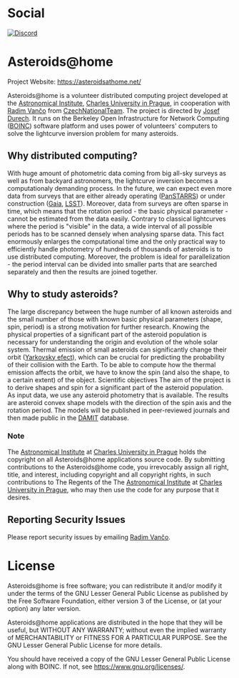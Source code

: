 # Social
[![Discord](https://img.shields.io/badge/discord-asteroidsathome-blue?logo=discord)](https://discord.gg/PDd5gkyJ4f)

# Asteroids@home

Project Website: https://asteroidsathome.net/

Asteroids@home is a volunteer distributed computing project developed at the [Astronomical Institute](http://astro.troja.mff.cuni.cz/index_en.html), [Charles University in Prague](http://www.cuni.cz/UKENG-1.html), in cooperation with [Radim Vančo](http://www.czechnationalteam.cz/?q=content/profily-kyong) from [CzechNationalTeam](http://www.czechnationalteam.cz/). The project is directed by [Josef Durech](http://www.mff.cuni.cz/toUTF8.en/fakulta/struktura/lide/2968.htm). It runs on the Berkeley Open Infrastructure for Network Computing ([BOINC](http://boinc.berkeley.edu/)) software platform and uses power of volunteers' computers to solve the lightcurve inversion problem for many asteroids.

## Why distributed computing?
With huge amount of photometric data coming from big all-sky surveys as well as from backyard astronomers, the lightcurve inversion becomes a computationaly demanding process. In the future, we can expect even more data from surveys that are either already operating ([PanSTARRS](http://pan-starrs.ifa.hawaii.edu/public/)) or under construction ([Gaia](http://www.esa.int/export/esaSC/120377_index_0_m.html), [LSST](http://www.lsst.org/lsst/)). Moreover, data from surveys are often sparse in time, which means that the rotation period - the basic physical parameter - cannot be estimated from the data easily. Contrary to classical lightcurves where the period is "visible" in the data, a wide interval of all possible periods has to be scanned densely when analysing sparse data. This fact enormously enlarges the computational time and the only practical way to efficiently handle photometry of hundreds of thousands of asteroids is to use distributed computing. Moreover, the problem is ideal for parallelization - the period interval can be divided into smaller parts that are searched separately and then the results are joined together.

## Why to study asteroids?
The large discrepancy between the huge number of all known asteroids and the small number of those with known basic physical parameters (shape, spin, period) is a strong motivation for further research.
Knowing the physical properties of a significant part of the asteroid population is necessary for understanding the origin and evolution of the whole solar system.
Thermal emission of small asteroids can significantly change their orbit ([Yarkovsky efect](http://en.wikipedia.org/wiki/Yarkovsky_effect)), which can be crucial for predicting the probability of their collision with the Earth. To be able to compute how the thermal emission affects the orbit, we have to know the spin (and also the shape, to a certain extent) of the object.
Scientific objectives
The aim of the project is to derive shapes and spin for a significant part of the asteroid population. As input data, we use any asteroid photometry that is available. The results are asteroid convex shape models with the direction of the spin axis and the rotation period. The models will be published in peer-reviewed journals and then made public in the [DAMIT](https://astro.troja.mff.cuni.cz/projects/damit/) database.

### Note
The [Astronomical Institute](http://astro.troja.mff.cuni.cz/index_en.html) at [Charles University in Prague](http://www.cuni.cz/UKENG-1.html) holds the copyright on all Asteroids@home applications source code. By submitting contributions to the Asteroids@home code, you irrevocably assign all right, title, and interest, including copyright and all copyright rights, in such contributions to The Regents of the The [Astronomical Institute](http://astro.troja.mff.cuni.cz/index_en.html) at [Charles University in Prague](http://www.cuni.cz/UKENG-1.html), who may then use the code for any purpose that it desires.

## Reporting Security Issues
Please report security issues by emailing
[Radim Vančo](mailto:radim.vanco@jifox.cz?subject=[Asteroids@home]%20Security%20Issues).

# License
Asteroids@home is free software; you can redistribute it and/or modify it
under the terms of the GNU Lesser General Public License
as published by the Free Software Foundation,
either version 3 of the License, or (at your option) any later version.

Asteroids@home applications are distributed in the hope that they will be useful,
but WITHOUT ANY WARRANTY; without even the implied warranty of
MERCHANTABILITY or FITNESS FOR A PARTICULAR PURPOSE.
See the GNU Lesser General Public License for more details.

You should have received a copy of the GNU Lesser General Public License
along with BOINC.  If not, see <https://www.gnu.org/licenses/>.